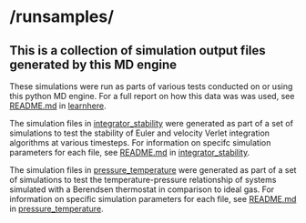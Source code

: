 # /runsamples/

## This is a collection of simulation output files generated by this MD engine
These simulations were run as parts of various tests conducted on or using this python MD engine. For a full report on how this data was was used, see [README.md](https://github.com/nAmnesiac/py_basicMD/blob/main/learnhere/README.md) in [learnhere](https://github.com/nAmnesiac/py_basicMD/tree/main/learnhere).

The simulation files in [integrator_stability](https://github.com/nAmnesiac/py_basicMD/tree/main/runsamples/integrator_stability) were generated as part of a set of simulations to test the stability of Euler and velocity Verlet integration algorithms at various timesteps. For information on specifc simulation parameters for each file, see [README.md](https://github.com/nAmnesiac/py_basicMD/blob/main/runsamples/integrator_stability/README.md) in [integrator_stability](https://github.com/nAmnesiac/py_basicMD/tree/main/runsamples/integrator_stability).

The simulation files in [pressure_temperature](https://github.com/nAmnesiac/py_basicMD/tree/main/runsamples/pressure_temperature) were generated as part of a set of simulations to test the temperature-pressure relationship of systems simulated with a Berendsen thermostat in comparison to ideal gas. For information on specific simulation parameters for each file, see [README.md](https://github.com/nAmnesiac/py_basicMD/blob/main/runsamples/pressure_temperature/README.md) in [pressure_temperature](https://github.com/nAmnesiac/py_basicMD/tree/main/runsamples/pressure_temperature).
